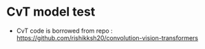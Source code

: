 # CvT model test

* CvT code is borrowed from repo : https://github.com/rishikksh20/convolution-vision-transformers
